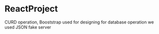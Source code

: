 # ReactProject
CURD operation, Booststrap used for designing
for database operation we used JSON fake server 
